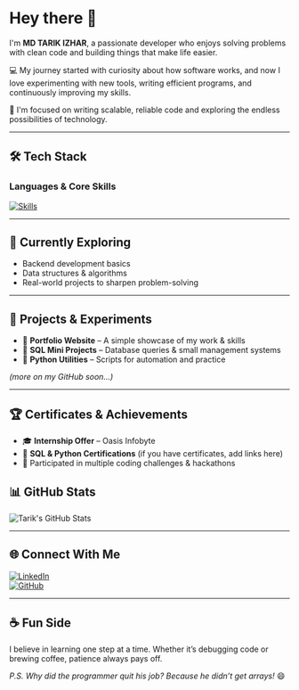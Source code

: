 # Hey there 👋  
I'm **MD TARIK IZHAR**, a passionate developer who enjoys solving problems with clean code and building things that make life easier.  

💻 My journey started with curiosity about how software works, and now I love experimenting with new tools, writing efficient programs, and continuously improving my skills.  

🚀 I'm focused on writing scalable, reliable code and exploring the endless possibilities of technology.  

---

## 🛠️ Tech Stack  

### Languages & Core Skills  
[![Skills](https://skillicons.dev/icons?i=js,html,css,py,c,mysql)](https://github.com/mdtarik-izhar)

---

## 🌱 Currently Exploring  
- Backend development basics  
- Data structures & algorithms  
- Real-world projects to sharpen problem-solving  

---

## 📂 Projects & Experiments  
- 🔹 **Portfolio Website** – A simple showcase of my work & skills  
- 🔹 **SQL Mini Projects** – Database queries & small management systems  
- 🔹 **Python Utilities** – Scripts for automation and practice  

*(more on my GitHub soon...)*  

---

## 🏆 Certificates & Achievements  

- 🎓 **Internship Offer** – Oasis Infobyte  
- 🏅 **SQL & Python Certifications** (if you have certificates, add links here)  
- 🌟 Participated in multiple coding challenges & hackathons  


## 📊 GitHub Stats  

![Tarik's GitHub Stats](https://github-readme-stats.vercel.app/api?username=mdtarik-izhar&show_icons=true&theme=tokyonight)  

---

## 🌐 Connect With Me  

[![LinkedIn](https://skillicons.dev/icons?i=linkedin)](https://www.linkedin.com/in/md-tarik-izhar)  
[![GitHub](https://skillicons.dev/icons?i=github)](https://github.com/mdtarik-izhar)  

---

## ☕ Fun Side  
I believe in learning one step at a time. Whether it’s debugging code or brewing coffee, patience always pays off.  

*P.S. Why did the programmer quit his job? Because he didn’t get arrays!* 😄

